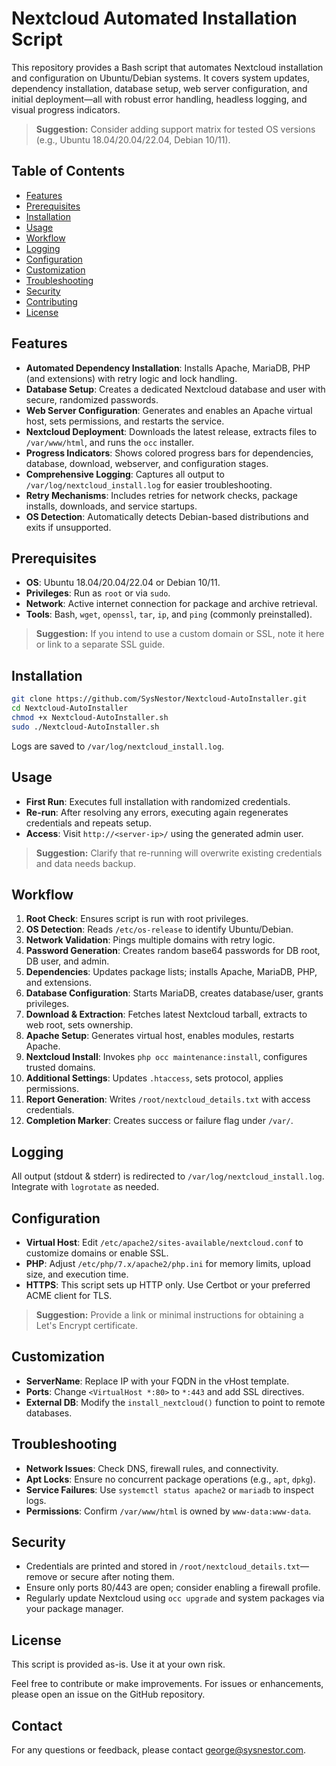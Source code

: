 # Nextcloud Automated Installation Script

This repository provides a Bash script that automates Nextcloud installation and configuration on Ubuntu/Debian systems. It covers system updates, dependency installation, database setup, web server configuration, and initial deployment—all with robust error handling, headless logging, and visual progress indicators.

> **Suggestion:** Consider adding support matrix for tested OS versions (e.g., Ubuntu 18.04/20.04/22.04, Debian 10/11).

## Table of Contents

* [Features](#features)
* [Prerequisites](#prerequisites)
* [Installation](#installation)
* [Usage](#usage)
* [Workflow](#workflow)
* [Logging](#logging)
* [Configuration](#configuration)
* [Customization](#customization)
* [Troubleshooting](#troubleshooting)
* [Security](#security)
* [Contributing](#contributing)
* [License](#license)

## Features

* **Automated Dependency Installation**: Installs Apache, MariaDB, PHP (and extensions) with retry logic and lock handling.
* **Database Setup**: Creates a dedicated Nextcloud database and user with secure, randomized passwords.
* **Web Server Configuration**: Generates and enables an Apache virtual host, sets permissions, and restarts the service.
* **Nextcloud Deployment**: Downloads the latest release, extracts files to `/var/www/html`, and runs the `occ` installer.
* **Progress Indicators**: Shows colored progress bars for dependencies, database, download, webserver, and configuration stages.
* **Comprehensive Logging**: Captures all output to `/var/log/nextcloud_install.log` for easier troubleshooting.
* **Retry Mechanisms**: Includes retries for network checks, package installs, downloads, and service startups.
* **OS Detection**: Automatically detects Debian-based distributions and exits if unsupported.

## Prerequisites

* **OS**: Ubuntu 18.04/20.04/22.04 or Debian 10/11.
* **Privileges**: Run as `root` or via `sudo`.
* **Network**: Active internet connection for package and archive retrieval.
* **Tools**: Bash, `wget`, `openssl`, `tar`, `ip`, and `ping` (commonly preinstalled).

> **Suggestion:** If you intend to use a custom domain or SSL, note it here or link to a separate SSL guide.

## Installation

```bash
git clone https://github.com/SysNestor/Nextcloud-AutoInstaller.git
cd Nextcloud-AutoInstaller
chmod +x Nextcloud-AutoInstaller.sh
sudo ./Nextcloud-AutoInstaller.sh
```

Logs are saved to `/var/log/nextcloud_install.log`.

## Usage

* **First Run**: Executes full installation with randomized credentials.
* **Re-run**: After resolving any errors, executing again regenerates credentials and repeats setup.
* **Access**: Visit `http://<server-ip>/` using the generated admin user.

> **Suggestion:** Clarify that re-running will overwrite existing credentials and data needs backup.

## Workflow

1. **Root Check**: Ensures script is run with root privileges.
2. **OS Detection**: Reads `/etc/os-release` to identify Ubuntu/Debian.
3. **Network Validation**: Pings multiple domains with retry logic.
4. **Password Generation**: Creates random base64 passwords for DB root, DB user, and admin.
5. **Dependencies**: Updates package lists; installs Apache, MariaDB, PHP, and extensions.
6. **Database Configuration**: Starts MariaDB, creates database/user, grants privileges.
7. **Download & Extraction**: Fetches latest Nextcloud tarball, extracts to web root, sets ownership.
8. **Apache Setup**: Generates virtual host, enables modules, restarts Apache.
9. **Nextcloud Install**: Invokes `php occ maintenance:install`, configures trusted domains.
10. **Additional Settings**: Updates `.htaccess`, sets protocol, applies permissions.
11. **Report Generation**: Writes `/root/nextcloud_details.txt` with access credentials.
12. **Completion Marker**: Creates success or failure flag under `/var/`.

## Logging

All output (stdout & stderr) is redirected to `/var/log/nextcloud_install.log`. Integrate with `logrotate` as needed.

## Configuration

* **Virtual Host**: Edit `/etc/apache2/sites-available/nextcloud.conf` to customize domains or enable SSL.
* **PHP**: Adjust `/etc/php/7.x/apache2/php.ini` for memory limits, upload size, and execution time.
* **HTTPS**: This script sets up HTTP only. Use Certbot or your preferred ACME client for TLS.

> **Suggestion:** Provide a link or minimal instructions for obtaining a Let's Encrypt certificate.

## Customization

* **ServerName**: Replace IP with your FQDN in the vHost template.
* **Ports**: Change `<VirtualHost *:80>` to `*:443` and add SSL directives.
* **External DB**: Modify the `install_nextcloud()` function to point to remote databases.

## Troubleshooting

* **Network Issues**: Check DNS, firewall rules, and connectivity.
* **Apt Locks**: Ensure no concurrent package operations (e.g., `apt`, `dpkg`).
* **Service Failures**: Use `systemctl status apache2` or `mariadb` to inspect logs.
* **Permissions**: Confirm `/var/www/html` is owned by `www-data:www-data`.

## Security

* Credentials are printed and stored in `/root/nextcloud_details.txt`—remove or secure after noting them.
* Ensure only ports 80/443 are open; consider enabling a firewall profile.
* Regularly update Nextcloud using `occ upgrade` and system packages via your package manager.

## License

This script is provided as-is. Use it at your own risk. 

Feel free to contribute or make improvements. For issues or enhancements, please open an issue on the GitHub repository.

## Contact

For any questions or feedback, please contact [george@sysnestor.com](mailto:george@sysnestor.com).
